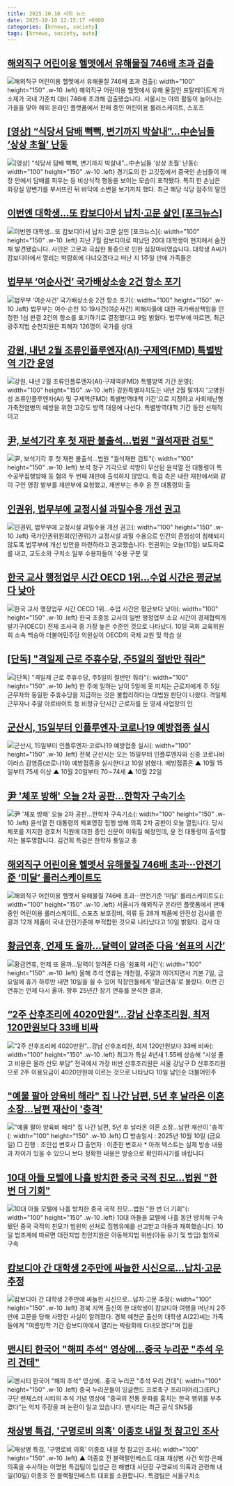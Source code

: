 ```yaml
---
title: 2025.10.10 사회 뉴스
date: 2025-10-10 12:15:17 +0900
categories: [krnews, society]
tags: [krnews, society, auto]
---
```

## [해외직구 어린이용 헬멧에서 유해물질 746배 초과 검출](https://n.news.naver.com/mnews/article/374/0000467634)

![해외직구 어린이용 헬멧에서 유해물질 746배 초과 검출](https://mimgnews.pstatic.net/image/origin/374/2025/10/10/467634.jpg?type=nf220_150){: width="100" height="150" .w-10 .left}
해외직구 어린이용 헬멧에서 유해 물질인 프탈레이트계 가소제가 국내 기준치 대비 746배 초과해 검출됐습니다. 서울시는 야외 활동이 늘어나는 가을을 맞아 해외 온라인 플랫폼에서 판매 중인 어린이용 롤러스케이트, 스포츠

## [[영상] “식당서 담배 뻑뻑, 변기까지 박살내”…中손님들 ‘상상 초월’ 난동](https://n.news.naver.com/mnews/article/016/0002540126)

![[영상] “식당서 담배 뻑뻑, 변기까지 박살내”…中손님들 ‘상상 초월’ 난동](https://mimgnews.pstatic.net/image/origin/016/2025/10/10/2540126.jpg?type=nf220_150){: width="100" height="150" .w-10 .left}
경기도의 한 고깃집에서 중국인 손님들이 매장 안에서 담배를 피우는 등 비상식적 행동을 보이는 모습이 포착됐다. 특히 한 손님은 화장실 양변기를 부서뜨린 뒤 바닥에 소변을 보기까지 했다. 최근 해당 식당 점주의 딸인

## [이번엔 대학생…또 캄보디아서 납치·고문 살인 [포크뉴스]](https://n.news.naver.com/mnews/article/057/0001912397)

![이번엔 대학생…또 캄보디아서 납치·고문 살인 [포크뉴스]](https://mimgnews.pstatic.net/image/origin/057/2025/10/10/1912397.jpg?type=nf220_150){: width="100" height="150" .w-10 .left}
지난 7월 캄보디아로 떠났던 20대 대학생이 현지에서 숨진 채 발견됐습니다. 사인은 고문과 극심한 통증으로 인한 심장마비였습니다. 대학생 A씨가 캄보디아에서 열리는 박람회에 다녀오겠다고 떠난 지 1주일 만에 가족들은

## [법무부 ‘여순사건’ 국가배상소송 2건 항소 포기](https://n.news.naver.com/mnews/article/023/0003933522)

![법무부 ‘여순사건’ 국가배상소송 2건 항소 포기](https://mimgnews.pstatic.net/image/origin/023/2025/10/09/3933522.jpg?type=nf220_150){: width="100" height="150" .w-10 .left}
법무부는 여수·순천 10·19사건(여순사건) 피해자들에 대한 국가배상책임을 인정한 1심 판결 2건의 항소를 포기하기로 결정했다고 9일 밝혔다. 법무부에 따르면, 최근 광주지법 순천지원은 피해자 126명이 국가를 상대

## [강원, 내년 2월 조류인플루엔자(AI)·구제역(FMD) 특별방역 기간 운영](https://n.news.naver.com/mnews/article/030/0003357823)

![강원, 내년 2월 조류인플루엔자(AI)·구제역(FMD) 특별방역 기간 운영](https://mimgnews.pstatic.net/image/origin/030/2025/10/10/3357823.jpg?type=nf220_150){: width="100" height="150" .w-10 .left}
강원특별자치도는 내년 2월 말까지 '고병원성 조류인플루엔자(AI) 및 구제역(FMD) 특별방역대책 기간'으로 지정하고 사회재난형 가축전염병의 예방을 위한 고강도 방역 대응에 나선다. 특별방역대책 기간 동안 선제적이고

## [尹, 보석기각 후 첫 재판 불출석…법원 "궐석재판 검토"](https://n.news.naver.com/mnews/article/421/0008530113)

![尹, 보석기각 후 첫 재판 불출석…법원 "궐석재판 검토"](https://mimgnews.pstatic.net/image/origin/421/2025/10/10/8530113.jpg?type=nf220_150){: width="100" height="150" .w-10 .left}
보석 청구 기각으로 석방이 무산된 윤석열 전 대통령이 특수공무집행방해 등 혐의 두 번째 재판에 출석하지 않았다. 특검 측은 내란 재판에서와 같이 구인 영장 발부를 재판부에 요청했고, 재판부는 추후 윤 전 대통령의 출

## [인권위, 법무부에 교정시설 과밀수용 개선 권고](https://n.news.naver.com/mnews/article/056/0012044162)

![인권위, 법무부에 교정시설 과밀수용 개선 권고](https://mimgnews.pstatic.net/image/origin/056/2025/10/10/12044162.jpg?type=nf220_150){: width="100" height="150" .w-10 .left}
국가인권위원회(인권위)가 교정시설 과밀 수용으로 인간의 존엄성이 침해되지 않도록 법무부에 개선 방안을 마련하라고 권고했습니다. 인권위는 오늘(10일) 보도자료를 내고, 교도소와 구치소 일부 수용자들이 '수용 구분 및

## [한국 교사 행정업무 시간 OECD 1위…수업 시간은 평균보다 낮아](https://n.news.naver.com/mnews/article/003/0013526699)

![한국 교사 행정업무 시간 OECD 1위…수업 시간은 평균보다 낮아](https://mimgnews.pstatic.net/image/origin/003/2025/10/10/13526699.jpg?type=nf220_150){: width="100" height="150" .w-10 .left}
한국 초중등 교사의 일반 행정업무 소요 시간이 경제협력개발기구(OECD) 전체 조사국 중 가장 높은 수준인 것으로 나타났다. 10일 국회 교육위원회 소속 백승아 더불어민주당 의원실이 OECD의 국제 교원 및 학습 실

## [[단독] "격일제 근로 주휴수당, 주5일의 절반만 줘라"](https://n.news.naver.com/mnews/article/015/0005194720)

![[단독] "격일제 근로 주휴수당, 주5일의 절반만 줘라"](https://mimgnews.pstatic.net/image/origin/015/2025/10/09/5194720.jpg?type=nf220_150){: width="100" height="150" .w-10 .left}
한 주에 일하는 날이 5일에 못 미치는 근로자에게 주 5일 근무자와 동일한 주휴수당을 지급하는 것은 불합리하다는 대법원 판단이 나왔다. 격일제 근무자나 주말 아르바이트 등 비정규·단시간 근로자를 둔 영세 사업장의 인

## [군산시, 15일부터 인플루엔자·코로나19 예방접종 실시](https://n.news.naver.com/mnews/article/001/0015670048)

![군산시, 15일부터 인플루엔자·코로나19 예방접종 실시](https://mimgnews.pstatic.net/image/origin/001/2025/10/10/15670048.jpg?type=nf220_150){: width="100" height="150" .w-10 .left}
전북 군산시는 오는 15일부터 인플루엔자와 신종 코로나바이러스 감염증(코로나19) 예방접종을 실시한다고 10일 밝혔다. 예방접종은 ▲ 10월 15일부터 75세 이상 ▲ 10월 20일부터 70∼74세 ▲ 10월 22일

## [尹 '체포 방해' 오늘 2차 공판…한학자 구속기소](https://n.news.naver.com/mnews/article/448/0000562416)

![尹 '체포 방해' 오늘 2차 공판…한학자 구속기소](https://mimgnews.pstatic.net/image/origin/448/2025/10/10/562416.jpg?type=nf220_150){: width="100" height="150" .w-10 .left}
윤석열 전 대통령의 체포영장 집행 방해 의혹 2차 공판이 오늘 열립니다. 당시 체포를 저지한 경호처 직원에 대한 증인 신문이 이뤄질 예정인데, 윤 전 대통령이 출석할지는 불투명합니다. 김건희 특검은 한학자 통일교 총

## [해외직구 어린이용 헬멧서 유해물질 746배 초과···안전기준 ‘미달’ 롤러스케이트도](https://n.news.naver.com/mnews/article/032/0003401134)

![해외직구 어린이용 헬멧서 유해물질 746배 초과···안전기준 ‘미달’ 롤러스케이트도](https://mimgnews.pstatic.net/image/origin/032/2025/10/10/3401134.jpg?type=nf220_150){: width="100" height="150" .w-10 .left}
서울시가 해외직구 온라인 플랫폼에서 판매 중인 어린이용 롤러스케이트, 스포츠 보호장비, 의류 등 28개 제품에 안전성 검사를 한 결과 12개 제품이 국내 안전기준에 부적합한 것으로 나타났다고 10일 밝혔다. 검사 대

## [황금연휴, 언제 또 올까…달력이 알려준 다음 ‘쉼표의 시간’](https://n.news.naver.com/mnews/article/081/0003581114)

![황금연휴, 언제 또 올까…달력이 알려준 다음 ‘쉼표의 시간’](https://mimgnews.pstatic.net/image/origin/081/2025/10/10/3581114.jpg?type=nf220_150){: width="100" height="150" .w-10 .left}
올해 추석 연휴는 개천절, 주말과 이어지면서 기본 7일, 금요일에 휴가 하루만 내면 10일을 쉴 수 있어 직장인들에게 ‘황금연휴’로 불렸다. 이런 긴 연휴는 언제 다시 올까. 향후 25년간 장기 연휴를 분석한 결과,

## [“2주 산후조리에 4020만원”…강남 산후조리원, 최저 120만원보다 33배 비싸](https://n.news.naver.com/mnews/article/009/0005570712)

![“2주 산후조리에 4020만원”…강남 산후조리원, 최저 120만원보다 33배 비싸](https://mimgnews.pstatic.net/image/origin/009/2025/10/10/5570712.jpg?type=nf220_150){: width="100" height="150" .w-10 .left}
최고가 특실 4년새 1.55배 상승해 “시설 줄고 비용은 올라 산모 부담” 전국에서 가장 비싼 산후조리원은 서울 강남구 D 산후조리원으로 2주 이용요금이 4020만원에 이르는 것으로 나타났다 10일 남인순 더불어민주

## ["예물 팔아 양육비 해라" 집 나간 남편, 5년 후 날라온 이혼 소장...남편 재산이 '충격'](https://n.news.naver.com/mnews/article/052/0002257318)

!["예물 팔아 양육비 해라" 집 나간 남편, 5년 후 날라온 이혼 소장...남편 재산이 '충격'](https://mimgnews.pstatic.net/image/origin/052/2025/10/10/2257318.jpg?type=nf220_150){: width="100" height="150" .w-10 .left}
□ 방송일시 : 2025년 10월 10일 (금요일) □ 진행 : 조인섭 변호사 □ 출연자 : 이준헌 변호사 * 아래 텍스트는 실제 방송 내용과 차이가 있을 수 있으니 보다 정확한 내용은 방송으로 확인하시기를 바랍니다

## [10대 아들 모텔에 나흘 방치한 중국 국적 친모…법원 "한 번 더 기회"](https://n.news.naver.com/mnews/article/422/0000789417)

![10대 아들 모텔에 나흘 방치한 중국 국적 친모…법원 "한 번 더 기회"](https://mimgnews.pstatic.net/image/origin/422/2025/10/10/789417.jpg?type=nf220_150){: width="100" height="150" .w-10 .left}
10대 아들을 모텔에 나흘 동안 방치해 구속됐던 중국 국적의 친모가 법원의 선처로 집행유예를 선고받고 아들과 재회했습니다. 10일 법조계에 따르면 대전지법 천안지원은 아동복지법 위반(아동 유기 및 방임) 혐의로 구속

## [캄보디아 간 대학생 2주만에 싸늘한 시신으로…납치·고문 추정](https://n.news.naver.com/mnews/article/088/0000974469)

![캄보디아 간 대학생 2주만에 싸늘한 시신으로…납치·고문 추정](https://mimgnews.pstatic.net/image/origin/088/2025/10/09/974469.jpg?type=nf220_150){: width="100" height="150" .w-10 .left}
경북 지역 출신의 한 대학생이 캄보디아 여행을 떠난지 2주만에 고문을 당해 사망한 사실이 알려졌다. 경북 예천군 출신의 대학생 A(22)씨는 가족들에게 "여름방학 기간 캄보디아에서 열리는 박람회에 다녀오겠다"며 집을

## [맨시티 한국어 "해피 추석" 영상에…중국 누리꾼 "추석 우리 건데"](https://n.news.naver.com/mnews/article/422/0000789403)

![맨시티 한국어 "해피 추석" 영상에…중국 누리꾼 "추석 우리 건데"](https://mimgnews.pstatic.net/image/origin/422/2025/10/10/789403.jpg?type=nf220_150){: width="100" height="150" .w-10 .left}
중국 누리꾼들이 잉글랜드 프로축구 프리미어리그(EPL) 구단 맨체스터 시티의 추석 기념 영상에 "중국의 전통 문화를 훔치는 한국 행위룰 부추겼다"는 억지 주장을 펴 논란이 일고 있습니다. 맨시티는 최근 공식 SNS를

## [채상병 특검, '구명로비 의혹' 이종호 내일 첫 참고인 조사](https://n.news.naver.com/mnews/article/055/0001298553)

![채상병 특검, '구명로비 의혹' 이종호 내일 첫 참고인 조사](https://mimgnews.pstatic.net/image/origin/055/2025/10/09/1298553.jpg?type=nf220_150){: width="100" height="150" .w-10 .left}
▲ 이종호 전 블랙펄인베스트 대표 채상병 사건 외압·은폐 의혹을 수사하는 이명현 특검팀이 임성근 전 해병대 사단장 구명로비 의혹과 관련해 내일(10일) 이종호 전 블랙펄인베스트 대표를 소환합니다. 특검팀은 서울구치소

